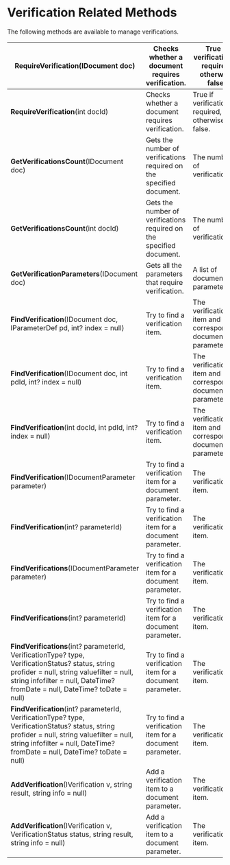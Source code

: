 # Verification Related Methods

The following methods are available to manage verifications.

| **RequireVerification**(IDocument doc)                                                                                                                                                                                       | Checks whether a document requires verification.                     | True if verification is required, otherwise false.          |
| ---------------------------------------------------------------------------------------------------------------------------------------------------------------------------------------------------------------------------- | -------------------------------------------------------------------- | ----------------------------------------------------------- |
| **RequireVerification**(int docId)                                                                                                                                                                                           | Checks whether a document requires verification.                     | True if verification is required, otherwise false.          |
| **GetVerificationsCount**(IDocument doc)                                                                                                                                                                                     | Gets the number of verifications required on the specified document. | The number of verifications.                                |
| **GetVerificationsCount**(int docId)                                                                                                                                                                                         | Gets the number of verifications required on the specified document. | The number of verifications.                                |
| **GetVerificationParameters**(IDocument doc)                                                                                                                                                                                 | Gets all the parameters that require verification.                   | A list of document parameters.                              |
| **FindVerification**(IDocument doc, IParameterDef pd, int? index = null)                                                                                                                                                     | Try to find a verification item.                                     | The verification item and corresponding document parameter. |
| **FindVerification**(IDocument doc, int pdId, int? index = null)                                                                                                                                                             | Try to find a verification item.                                     | The verification item and corresponding document parameter. |
| **FindVerification**(int docId, int pdId, int? index = null)                                                                                                                                                                 | Try to find a verification item.                                     | The verification item and corresponding document parameter. |
| **FindVerification**(IDocumentParameter parameter)                                                                                                                                                                           | Try to find a verification item for a document parameter.            | The verification item.                                      |
| **FindVerification**(int? parameterId)                                                                                                                                                                                       | Try to find a verification item for a document parameter.            | The verification item.                                      |
| **FindVerifications**(IDocumentParameter parameter)                                                                                                                                                                          | Try to find a verification item for a document parameter.            | The verification item.                                      |
| **FindVerifications**(int? parameterId)                                                                                                                                                                                      | Try to find a verification item for a document parameter.            | The verification item.                                      |
| **FindVerifications**(int? parameterId, VerificationType? type, VerificationStatus? status, string profider = null, string valuefilter = null, string infofilter = null, DateTime? fromDate = null, DateTime? toDate = null) | Try to find a verification item for a document parameter.            | The verification item.                                      |
| **FindVerification**(int? parameterId, VerificationType? type, VerificationStatus? status, string profider = null, string valuefilter = null, string infofilter = null, DateTime? fromDate = null, DateTime? toDate = null)  | Try to find a verification item for a document parameter.            | The verification item.                                      |
| **AddVerification**(IVerification v, string result, string info = null)                                                                                                                                                      | Add a verification item to a document parameter.                     | The verification item.                                      |
| **AddVerification**(IVerification v, VerificationStatus status, string result, string info = null)                                                                                                                           | Add a verification item to a document parameter.                     | The verification item.                                      |

